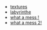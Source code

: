 
* [textures](./demoVR_texture.html)
* [labyrinthe](./labyrinthe.html)
* [what a mess !](./what_a_mess.html)
* [what a mess 2!](./what_a_mess_2.html)



